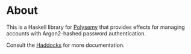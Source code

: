 # About

This is a Haskell library for [Polysemy](https://hackage.haskell.org/package/polysemy) that provides effects for
managing accounts with Argon2-hashed password authentication.

Consult the [Haddocks](https://hackage.haskell.org/package/polysemy-account/docs/Polysemy-Account.html) for more
documentation.
